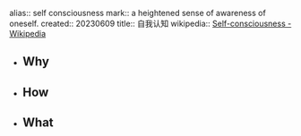 alias:: self consciousness
mark:: a heightened sense of awareness of oneself.
created:: 20230609
title:: 自我认知
wikipedia:: [Self-consciousness - Wikipedia](https://en.wikipedia.org/wiki/Self-consciousness)
- ## Why
- ## How
- ## What